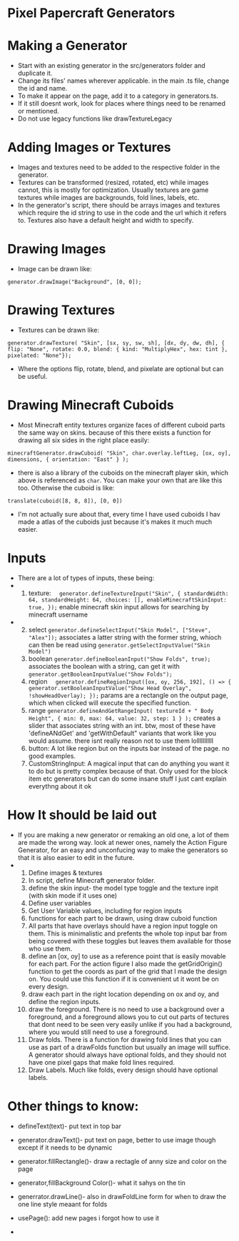 # Pixel Papercraft Generators

# Making a Generator
- Start with an existing generator in the src/generators folder and duplicate it.
- Change its files' names wherever applicable. in the main .ts file, change the id and name.
- To make it appear on the page, add it to a category in generators.ts.
- If it still doesnt work, look for places where things need to be renamed or mentioned.
- Do not use legacy functions like drawTextureLegacy

# Adding Images or Textures
- Images and textures need to be added to the respective folder in the generator.
- Textures can be transformed (resized, rotated, etc) while images cannot, this is mostly for optimization. Usually textures are game textures while images are backgrounds, fold lines, labels, etc.
- In the generator's script, there should be arrays images and textures which require the id string to use in the code and the url which it refers to. Textures also have a default height and width to specify.

# Drawing Images
- Image can be drawn like:

`generator.drawImage("Background", [0, 0]);`

# Drawing Textures
- Textures can be drawn like:

`generator.drawTexture( "Skin", [sx, sy, sw, sh], [dx, dy, dw, dh], { flip: "None", rotate: 0.0, blend: { kind: "MultiplyHex", hex: tint }, pixelated: "None"});`
- Where the options flip, rotate, blend, and pixelate are optional but can be useful.

# Drawing Minecraft Cuboids
- Most Minecraft entity textures organize faces of different cuboid parts the same way on skins. because of this there exists a function for drawing all six sides in the right place easily:

`minecraftGenerator.drawCuboid(
        "Skin",
        char.overlay.leftLeg,
        [ox, oy],
        dimensions,
        { orientation: "East" }
      );`

- there is also a library of the cuboids on the minecraft player skin, which above is referenced as `char`. You can make your own that are like this too. Otherwise the cuboid is like:

`translate(cuboid([8, 8, 8]), [0, 0])`
- I'm not actually sure about that, every time I have used cuboids I hav made a atlas of the cuboids just because it's makes it much much easier.

# Inputs
- There are a lot of types of inputs, these being:
- 1. texture: `  generator.defineTextureInput("Skin", {
    standardWidth: 64,
    standardHeight: 64,
    choices: [],
    enableMinecraftSkinInput: true,
  });` enable minecraft skin input allows for searching by minecraft username
- 2. select `generator.defineSelectInput("Skin Model", ["Steve", "Alex"]);` associates a latter string with the former string, whioch can then be read using `generator.getSelectInputValue("Skin Model")`
  3. boolean `generator.defineBooleanInput("Show Folds", true);` associates the boolean with a string, can get it with `generator.getBooleanInputValue("Show Folds"); `
  4. region `  generator.defineRegionInput([ox, oy, 256, 192], () => {
    generator.setBooleanInputValue("Show Head Overlay", !showHeadOverlay);
  });` params are a rectangle on the output page, which when clicked will execute the specified function.
  5. range `generator.defineAndGetRangeInput(
        textureId + " Body Height",
        { min: 0, max: 64, value: 32, step: 1 }
      );` creates a slider that associates string with an int. btw, most of these have 'defineANdGet' and 'getWithDefault" variants that work like you would assume. there isnt really reason not to use them lolllllllllll
  6. button: A lot like region but on the inputs bar instead of the page. no good examples.
  7. CustomStringInput: A magical input that can do anything you want it to do but is pretty complex because of that. Only used for the block item etc generators but can do some insane stuff I just cant explain everythng about it ok

# How It should be laid out
  - If you are making a new generator or remaking an old one, a lot of them are made the wrong way. look at newer ones, namely the Action Figure Generator, for an easy and unconfucing way to make the generators so that it is also easier to edit in the future.
  - 1. Define images & textures
    2. In script, define Minecraft generator folder.
    3. define the skin input- the model type toggle and the texture inpit (with skin mode if it uses one)
    4. Define user variables
    5. Get User Variable values, including for region inputs
    6. functions for each part to be drawn, using draw cuboid function
    7. All parts that have overlays should have a region input toggle on them. This is minimalistic and prefents the whole top input bar from being covered with these toggles but leaves them available for those who use them.
    8. define an [ox, oy] to use as a reference point that is easily movable for each part. For the action figure I also made the getGridOrigin() function to get the coords as part of the grid that I made the design on. You could use this function if it is convenient ut it wont be on every design.
    9. draw each part in the right location depending on ox and oy, and define the region inputs.
    10. draw the foreground. There is no need to use a background over a foreground, and a foreground allows you to cut out parts of tectures that dont need to be seen very easily unlike if you had a background, where you would still need to use a foreground.
    11. Draw folds. There is a function for drawing fold lines that you can use as part of a drawFolds function but usually an image will suffice. A generator should always have optional folds, and they should not have one pixel gaps that make fold lines required.
    12. Draw Labels. Much like folds, every design should have optional labels.

  # Other things to know:
  - defineText(text)- put text in top bar
  - generator.drawText()- put text on page, better to use image though except if it needs to be dynamic
  - generator.fillRectangle()- draw a rectagle of anny size and color on the page
  - generator,fillBackground Color()- what it sahys on the tin
  - generrator.drawLine()- also in drawFoldLine form for when to draw the one line style meaant for folds
  - usePage(): add new pages i forgot how to use it

  - 